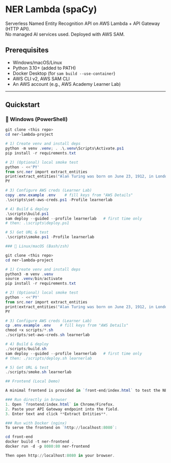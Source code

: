 # NER Lambda (spaCy)

Serverless Named Entity Recognition API on AWS Lambda + API Gateway (HTTP API).  
No managed AI services used. Deployed with AWS SAM.

## Prerequisites
- Windows/macOS/Linux
- Python 3.10+ (added to PATH)
- Docker Desktop (for `sam build --use-container`)
- AWS CLI v2, AWS SAM CLI
- An AWS account (e.g., AWS Academy Learner Lab)

---

## Quickstart

### 🔹 Windows (PowerShell)

```powershell
git clone <this repo>
cd ner-lambda-project

# 1) Create venv and install deps
python -m venv .venv; . .\.venv\Scripts\Activate.ps1
pip install -r requirements.txt

# 2) (Optional) local smoke test
python - <<'PY'
from src.ner import extract_entities
print(extract_entities("Alan Turing was born on June 23, 1912, in London, England."))
PY

# 3) Configure AWS creds (Learner Lab)
copy .env.example .env    # fill keys from "AWS Details"
.\scripts\set-aws-creds.ps1 -Profile learnerlab

# 4) Build & deploy
.\scripts\build.ps1
sam deploy --guided --profile learnerlab   # first time only
# then: .\scripts\deploy.ps1

# 5) Get URL & test
.\scripts\smoke.ps1 -Profile learnerlab

### 🔹 Linux/macOS (Bash/zsh)

git clone <this repo>
cd ner-lambda-project

# 1) Create venv and install deps
python3 -m venv .venv
source .venv/bin/activate
pip install -r requirements.txt

# 2) (Optional) local smoke test
python - <<'PY'
from src.ner import extract_entities
print(extract_entities("Alan Turing was born on June 23, 1912, in London, England."))
PY

# 3) Configure AWS creds (Learner Lab)
cp .env.example .env    # fill keys from "AWS Details"
chmod +x scripts/*.sh
./scripts/set-aws-creds.sh learnerlab

# 4) Build & deploy
./scripts/build.sh
sam deploy --guided --profile learnerlab   # first time only
# then: ./scripts/deploy.sh learnerlab

# 5) Get URL & test
./scripts/smoke.sh learnerlab

## Frontend (Local Demo)

A minimal frontend is provided in `front-end/index.html` to test the NER API.

### Run directly in browser
1. Open `frontend/index.html` in Chrome/Firefox.
2. Paste your API Gateway endpoint into the field.
3. Enter text and click **Extract Entities**.

### Run with Docker (nginx)
To serve the frontend on `http://localhost:8080`:

cd front-end
docker build -t ner-frontend .
docker run -d -p 8080:80 ner-frontend

Then open http://localhost:8080 in your browser.

